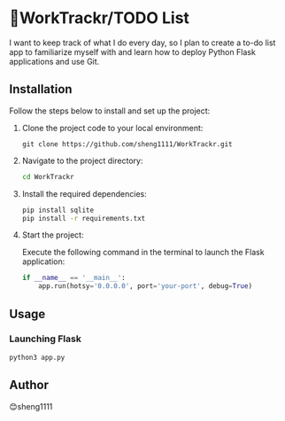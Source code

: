 # 📒WorkTrackr/TODO List

I want to keep track of what I do every day, so I plan to create a to-do list app to familiarize myself with and learn how to deploy Python Flask applications and use Git.

## Installation

Follow the steps below to install and set up the project:

1. Clone the project code to your local environment:

    ```github
    git clone https://github.com/sheng1111/WorkTrackr.git
    ```

2. Navigate to the project directory:

    ```bash
    cd WorkTrackr
    ```

3. Install the required dependencies:

    ```bash
    pip install sqlite
    pip install -r requirements.txt
    ```

4. Start the project:

    Execute the following command in the terminal to launch the Flask application:

    ```python
    if __name__ == '__main__':
        app.run(hotsy='0.0.0.0', port='your-port', debug=True)
    ```

## Usage

### Launching Flask

```bash
python3 app.py
 ```

## Author

😊sheng1111
